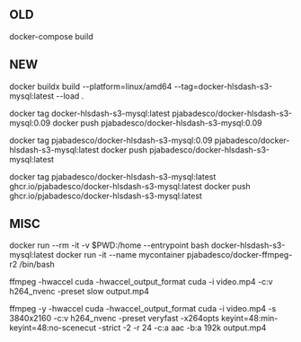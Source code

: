 ## OLD

docker-compose build

## NEW

docker buildx build --platform=linux/amd64 --tag=docker-hlsdash-s3-mysql:latest --load .

docker tag docker-hlsdash-s3-mysql:latest pjabadesco/docker-hlsdash-s3-mysql:0.09
docker push pjabadesco/docker-hlsdash-s3-mysql:0.09

docker tag pjabadesco/docker-hlsdash-s3-mysql:0.09 pjabadesco/docker-hlsdash-s3-mysql:latest
docker push pjabadesco/docker-hlsdash-s3-mysql:latest

docker tag pjabadesco/docker-hlsdash-s3-mysql:latest ghcr.io/pjabadesco/docker-hlsdash-s3-mysql:latest
docker push ghcr.io/pjabadesco/docker-hlsdash-s3-mysql:latest

## MISC

docker run --rm -it -v $PWD:/home --entrypoint bash docker-hlsdash-s3-mysql:latest
docker run -it --name mycontainer pjabadesco/docker-ffmpeg-r2 /bin/bash

ffmpeg -hwaccel cuda -hwaccel_output_format cuda -i video.mp4 -c:v h264_nvenc -preset slow output.mp4

ffmpeg -y -hwaccel cuda -hwaccel_output_format cuda -i video.mp4 -s 3840x2160 -c:v h264_nvenc -preset veryfast -x264opts keyint=48:min-keyint=48:no-scenecut -strict -2 -r 24 -c:a aac -b:a 192k output.mp4
